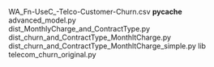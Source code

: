 WA_Fn-UseC_-Telco-Customer-Churn.csv
__pycache__                            
advanced_model.py                      
dist_MonthlyCharge_and_ContractType.py 
dist_churn_and_ContractType_MonthltCharge.py
dist_churn_and_ContractType_MonthltCharge_simple.py
lib
telecom_churn_original.py
